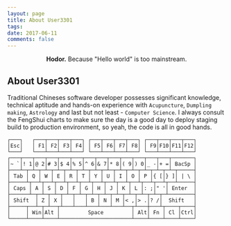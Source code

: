 ```yaml
---
layout: page
title: About User3301
tags: 
date: 2017-06-11
comments: false
---
```


<center> <b>Hodor.</b> Because "Hello world" is too mainstream.</center>

## About User3301
Traditional Chineses software developer possesses significant knowledge, technical aptitude and hands-on experience with  `Acupuncture`, `Dumpling making`, `Astrology` and last but not least - `Computer Science`. 
I always consult the FengShui charts to make sure the day is a good day to deploy staging build to production environment, so yeah, the code is all in good hands.


 

```
┌───┐   ┌───┬───┬───┬───┐ ┌───┬───┬───┬───┐ ┌───┬───┬───┬───┐ 
│Esc│   │ F1│ F2│ F3│ F4│ │ F5│ F6│ F7│ F8│ │ F9│F10│F11│F12│  
└───┘   └───┴───┴───┴───┘ └───┴───┴───┴───┘ └───┴───┴───┴───┘   
┌───┬───┬───┬───┬───┬───┬───┬───┬───┬───┬───┬───┬───┬───────┐  
│~ `│! 1│@ 2│# 3│$ 4│% 5│^ 6│& 7│* 8│( 9│) 0│_ -│+ =│ BacSp │  
├───┴─┬─┴─┬─┴─┬─┴─┬─┴─┬─┴─┬─┴─┬─┴─┬─┴─┬─┴─┬─┴─┬─┴─┬─┴─┬─────┤  
│ Tab │ Q │ W │ E │ R │ T │ Y │ U │ I │ O │ P │{ [│} ]│ | \ │  
├─────┴┬──┴┬──┴┬──┴┬──┴┬──┴┬──┴┬──┴┬──┴┬──┴┬──┴┬──┴┬──┴─────┤  
│ Caps │ A │ S │ D │ F │ G │ H │ J │ K │ L │: ;│" '│ Enter  │ 
├──────┴─┬─┴─┬─┴─┬─┴─┬─┴─┬─┴─┬─┴─┬─┴─┬─┴─┬─┴─┬─┴─┬─┴────────┤  
│ Shift  │ Z │ X │   │   │ B │ N │ M │< ,│> .│? /│  Shift   │ 
├─────┬──┴─┬─┴──┬┴───┴───┴───┴───┴───┴──┬┴───┼───┴┬────┬────┤ 
│     │ Win│Alt │         Space         │ Alt│ Fn │ Cl │Ctrl│ 
└─────┴────┴────┴───────────────────────┴────┴────┴────┴────┘ 
```



